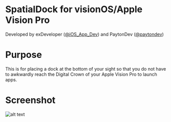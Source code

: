 # SpatialDock for visionOS/Apple Vision Pro
Developed by exDeveloper ([@iOS_App_Dev](https://twitter.com/iOS_App_Dev)) and PaytonDev ([@paytondev](https://twitter.com/paytondev))

# Purpose
This is for placing a dock at the bottom of your sight so that you do not have to awkwardly reach the Digital Crown of your Apple Vision Pro to launch apps.

# Screenshot
![alt text]([http://url/to/img.png](https://github.com/kjwamlex/SpatialDock/blob/main/simulator_screenshot_E092138F-E2EF-4EC7-9968-09DFE76D9440.png)https://github.com/kjwamlex/SpatialDock/blob/main/simulator_screenshot_E092138F-E2EF-4EC7-9968-09DFE76D9440.png)
